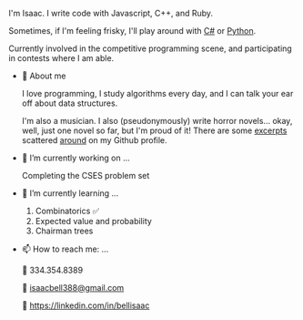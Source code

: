 I'm Isaac. I write code with Javascript, C++, and Ruby. 

Sometimes, if I'm feeling frisky, I'll play around with [C#](https://github.com/IsaacBell/Unity-Time-Reversal) or [Python](https://github.com/IsaacBell/Computer-Vision-Demo).

Currently involved in the competitive programming scene, and participating in contests where I am able.

- 🧍 About me
  
  I love programming, I study algorithms every day, and I can talk your ear off about data structures.
  
  I'm also a musician. I also (pseudonymously) write horror novels... okay, well, just one novel so far, but I'm proud of it! There are some [excerpts](https://github.com/IsaacBell/j-78) scattered [around](https://github.com/IsaacBell/crystal-dreams) on my Github profile.

- 🔭 I’m currently working on ...
  
  Completing the CSES problem set

- 🌱 I’m currently learning ...
  
  1. Combinatorics ✅
  2. Expected value and probability
  3. Chairman trees

- 📫 How to reach me: ...

  📱 334.354.8389
  
  📧 isaacbell388@gmail.com
  
  🔗 https://linkedin.com/in/bellisaac
 
